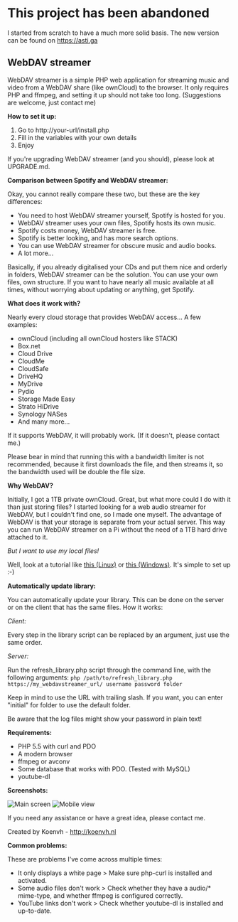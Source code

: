 # This project has been abandoned

I started from scratch to have a much more solid basis. The new version can be found on https://asti.ga

## WebDAV streamer ##
WebDAV streamer is a simple PHP web application for streaming music and video from a WebDAV share (like ownCloud) to the browser.
It only requires PHP and ffmpeg, and setting it up should not take too long. (Suggestions are welcome, just contact me)

**How to set it up:**

 1. Go to http://your-url/install.php
 2. Fill in the variables with your own details
 3. Enjoy

If you're upgrading WebDAV streamer (and you should), please look at UPGRADE.md.

**Comparison between Spotify and WebDAV streamer:**

Okay, you cannot really compare these two, but these are the key differences:
* You need to host WebDAV streamer yourself, Spotify is hosted for you.
* WebDAV streamer uses your own files, Spotify hosts its own music.
* Spotify costs money, WebDAV streamer is free.
* Spotify is better looking, and has more search options.
* You can use WebDAV streamer for obscure music and audio books.
* A lot more...

Basically, if you already digitalised your CDs and put them nice and orderly in folders,
WebDAV streamer can be the solution. You can use your own files, own structure.
If you want to have nearly all music available at all times, without worrying about updating or anything,
get Spotify.

**What does it work with?**

Nearly every cloud storage that provides WebDAV access... A few examples:
* ownCloud (including all ownCloud hosters like STACK)
* Box.net
* Cloud Drive
* CloudMe
* CloudSafe
* DriveHQ
* MyDrive
* Pydio
* Storage Made Easy
* Strato HiDrive
* Synology NASes
* And many more...

If it supports WebDAV, it will probably work. (If it doesn't, please contact me.)

Please bear in mind that running this with a bandwidth limiter is not recommended,
because it first downloads the file, and then streams it, so the bandwidth used will be double the file size.

**Why WebDAV?**

Initially, I got a 1TB private ownCloud. Great, but what more could I do with it than just storing files?
I started looking for a web audio streamer for WebDAV, but I couldn't find one, so I made one myself.
The advantage of WebDAV is that your storage is separate from your actual server.
This way you can run WebDAV streamer on a Pi without the need of a 1TB hard drive attached to it.

*But I want to use my local files!*

Well, look at a tutorial like [this (Linux)](https://www.digitalocean.com/community/tutorials/how-to-configure-webdav-access-with-apache-on-ubuntu-12-04) or [this (Windows)](http://www.iis.net/learn/install/installing-publishing-technologies/installing-and-configuring-webdav-on-iis). It's simple to set up :-)

**Automatically update library:**

You can automatically update your library. This can be done on the server or on the client that has the same files.
How it works:

*Client:*

Every step in the library script can be replaced by an argument, just use the same order.

*Server:*

Run the refresh_library.php script through the command line, with the following arguments:
`php /path/to/refresh_library.php https://my_webdavstreamer_url/ username password folder`

Keep in mind to use the URL with trailing slash. If you want, you can enter "initial" for folder to use the default folder.

Be aware that the log files might show your password in plain text!

**Requirements:**

* PHP 5.5 with curl and PDO
* A modern browser
* ffmpeg or avconv
* Some database that works with PDO. (Tested with MySQL)
* youtube-dl

**Screenshots:**

![Main screen](http://i.imgur.com/8hE2hC8.png)
![Mobile view](http://i.imgur.com/AAdW7UB.png)

If you need any assistance or have a great idea, please contact me.

Created by Koenvh - http://koenvh.nl

**Common problems:**

These are problems I've come across multiple times:
* It only displays a white page > Make sure php-curl is installed and activated.
* Some audio files don't work > Check whether they have a audio/* mime-type, and whether ffmpeg is configured correctly.
* YouTube links don't work > Check whether youtube-dl is installed and up-to-date.
